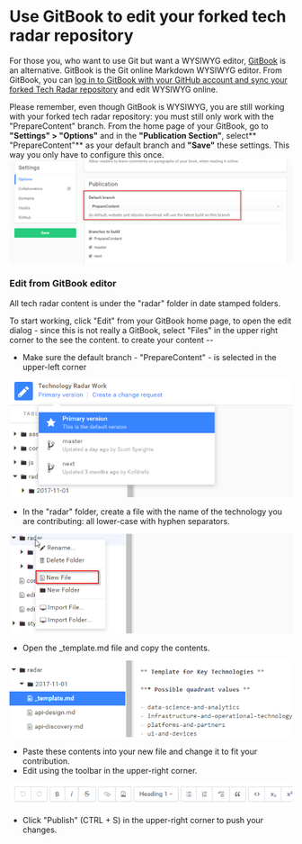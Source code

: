 # Use GitBook to edit your forked tech radar repository

For those you, who want to use Git but want a WYSIWYG editor, [GitBook](https://help.gitbook.com/basics/what-is-gitbook.html) is an alternative. GitBook is the Git online Markdown WYSIWYG editor. From GitBook, you can [log in to GitBook with your GitHub account and sync your forked Tech Radar repository](https://help.gitbook.com/github/can-i-host-on-github.html) and edit WYSIWYG online.

Please remember, even though GitBook is WYSIWYG, you are still working with your forked tech radar repository: you must still only work with the "PrepareContent" branch. From the home page of your GitBook, go to **"Settings" &gt; "Options"** and in the **"Publication Section"**, select** "PrepareContent"** as your default branch and **"Save"** these settings. This way you only have to configure this once.![](/assets/images/2018-02-14-15_00_02-Options-Technology-Radar-Work-GitBook.png)

### Edit from GitBook editor

All tech radar content is under the "radar" folder in date stamped folders.

To start working, click "Edit" from your GitBook home page, to open the edit dialog - since this is not really a GitBook, select "Files" in the upper right corner to the see the content. to create your content --

* Make sure the default branch - "PrepareContent" - is selected in the upper-left corner

![](/assets/images/2018-02-14-15_04_11-select-correct-branch-GitBookEditor.png)

* In the "radar" folder, create a file with the name of the technology you are contributing: all lower-case with hyphen separators.

![](/assets/images/2018-02-14-15_05_58-create-new-file-GitBookEditor.png)

* Open the \_template.md file and copy the contents.

![](/assets/images/2018-02-14-15_09_22-templatemd-GitBook-editor.png)

* Paste these contents into your new file and change it to fit your contribution.
* Edit using the toolbar in the upper-right corner.

![](/assets/images/2018-02-14-radar_toolbar-GitBookEditor.png)

* Click "Publish" \(CTRL + S\) in the upper-right corner to push your changes. 



